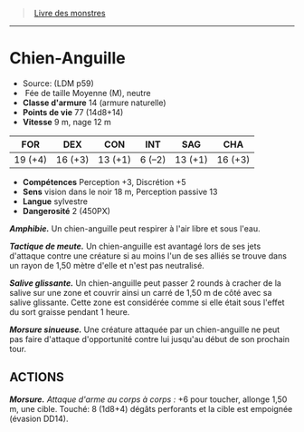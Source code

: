 ﻿> [Livre des monstres](tome_of_beasts.md)

---

# Chien-Anguille

- Source: (LDM p59)
-  Fée de taille Moyenne (M), neutre
- **Classe d'armure** 14 (armure naturelle)
- **Points de vie** 77 (14d8+14)
- **Vitesse** 9 m, nage 12 m

|FOR|DEX|CON|INT|SAG|CHA|
|---|---|---|---|---|---|
|19 (+4)|16 (+3)|13 (+1)|6 (–2)|13 (+1)|16 (+3)|

- **Compétences** Perception +3, Discrétion +5
- **Sens** vision dans le noir 18 m, Perception passive 13
- **Langue** sylvestre
- **Dangerosité** 2 (450PX)

**_Amphibie._** Un chien-anguille peut respirer à l'air libre et sous l'eau.

**_Tactique de meute._** Un chien-anguille est avantagé lors de ses jets d'attaque contre une créature si au moins l'un de ses alliés se trouve dans un rayon de 1,50 mètre d'elle et n'est pas neutralisé.

**_Salive glissante._** Un chien-anguille peut passer 2 rounds à cracher de la salive sur une zone et couvrir ainsi un carré de 1,50 m de côté avec sa salive glissante. Cette zone est considérée comme si elle était sous l'effet du sort graisse pendant 1 heure.

**_Morsure sinueuse._** Une créature attaquée par un chien-anguille ne peut pas faire d'attaque d'opportunité contre lui jusqu'au début de son prochain tour.

## ACTIONS

**_Morsure._** _Attaque d'arme au corps à corps :_ +6 pour toucher, allonge 1,50 m, une cible. Touché: 8 (1d8+4) dégâts perforants et la cible est empoignée (évasion DD14).

